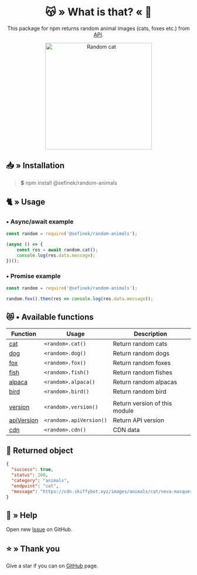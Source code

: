 <div align="center">
    <h1>😽 » What is that? « 🦊</h1>
    <p>This package for npm returns random animal images (cats, foxes etc.) from <a href="https://api.skiffybot.xyz" target="_blank">API</a>.</p>
    <img src="https://cdn.skiffybot.xyz/images/animals/cat/neva-masquerade-cats-1375033-min.jpg" alt="Random cat" height="290px">
</div>

## 📥 » Installation
> **$** npm install @sefinek/random-animals

## 🐈 » Usage
### • Async/await example
```js
const random = require('@sefinek/random-animals');

(async () => {
    const res = await random.cat();
    console.log(res.data.message);
})();
```

### • Promise example
```js
const random = require('@sefinek/random-animals');

random.fox().then(res => console.log(res.data.message));
```

## 😻 • Available functions
| Function                                                                                                          | Usage                   | Description                   |
|-------------------------------------------------------------------------------------------------------------------|-------------------------|-------------------------------|
| [cat](https://github.com/sefinek24/random-animals/blob/908d3449456a20874befd24fbc1b13fe0e46838a/test/index.test.js#L4)         | `<random>.cat()`        | Return random cats            |
| [dog](https://github.com/sefinek24/random-animals/blob/908d3449456a20874befd24fbc1b13fe0e46838a/test/index.test.js#L9)         | `<random>.dog()`        | Return random dogs            |
| [fox](https://github.com/sefinek24/random-animals/blob/908d3449456a20874befd24fbc1b13fe0e46838a/test/index.test.js#L14)        | `<random>.fox()`        | Return random foxes           |
| [fish](https://github.com/sefinek24/random-animals/blob/908d3449456a20874befd24fbc1b13fe0e46838a/test/index.test.js#L19)       | `<random>.fish()`       | Return random fishes          |
| [alpaca](https://github.com/sefinek24/random-emoji/blob/ab58b364710a4c7106721808e81ccdc7590c4965/test.js#L18)     | `<random>.alpaca()`     | Return random alpacas         |
| [bird](https://github.com/sefinek24/random-emoji/blob/ab58b364710a4c7106721808e81ccdc7590c4965/test.js#L22)       | `<random>.bird()`       | Return random bird            |
|                                                                                                                   |                         |                               |
| [version](https://github.com/sefinek24/random-emoji/blob/ab58b364710a4c7106721808e81ccdc7590c4965/test.js#L22)    | `<random>.version()`    | Return version of this module |
| [apiVersion](https://github.com/sefinek24/random-emoji/blob/ab58b364710a4c7106721808e81ccdc7590c4965/test.js#L22) | `<random>.apiVersion()` | Return API version            |
| [cdn](https://github.com/sefinek24/random-emoji/blob/ab58b364710a4c7106721808e81ccdc7590c4965/test.js#L22)        | `<random>.cdn()`        | CDN data                      |


## 📃 Returned object
```json
{
  "success": true,
  "status": 200,
  "category": "animals",
  "endpoint": "cat",
  "message": "https://cdn.skiffybot.xyz/images/animals/cat/neva-masquerade-cats-1375033-min.jpg"
}
```

## 🤝 » Help
Open new [Issue](https://github.com/sefinek24/random-animals/issues/new) on GitHub.

## ⭐ » Thank you
Give a star if you can on [GitHub](https://github.com/sefinek24/random-animals) page.
